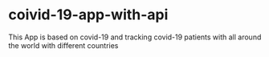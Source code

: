 # coivid-19-app-with-api
This App is based on  covid-19 and tracking covid-19   patients with all around the world with different countries

